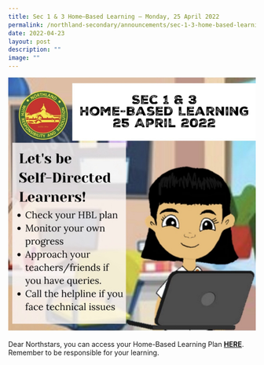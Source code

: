 ```yaml
---
title: Sec 1 & 3 Home–Based Learning – Monday, 25 April 2022
permalink: /northland-secondary/announcements/sec-1-3-home-based-learning-monday-25-april-2022/
date: 2022-04-23
layout: post
description: ""
image: ""
---
```

<img src="/images/a7.jpg">
<p>Dear Northstars, you can access your Home-Based Learning Plan&nbsp;<strong><a href="/student-matters/home-based-learning-guide" target="_blank" rel="noopener">HERE</a></strong>. Remember to be responsible for your learning.</p>
